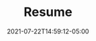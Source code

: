 ---
title: "Resume"
date: 2021-07-22T14:59:12-05:00
description: Mi super resume
type: resume
enableToc: false
header:
  image: 
    src: images/whoami/avatar.jpg
    height: 200
    alt: Yo mero
  infos:
    name: Carlos Mendoza
    email: cmendozag@outlook.com
    phone: 
    website: 
    addr: Jalisco, México
items:
  - title: Software Engineer Lead
    sections:
      - title: 3 Pillar Global
        subtitle: 
        startDate: 2018-11-26
        endDateText: actual
        endDate: 
        contents: | 
          He participado en varios proyectos, algunas veces como Dev Lead, otras veces solo como developer. En estos proyectos he usado principalmente .Net Core desarrollando APIs REST para el back-end, y que son hosteadas en la nube Azure, también suelo trabajar en el front-end usando frameworks como AngularJS y Angular, y bibliotecas como ReactJS.

  - title: Principal Software Engineer
    sections:
      - title: Herbalife Nutrition
        subtitle: 
        startDate: 2014-05-16
        endDateText: 
        endDate: 2018-11-23
        contents: | 
          Trabajé en el desarrollo de una plataforma de e-commerce que funcionaba como un SaaS, trabajando al principio con servicios WCF y ASP.Net Web Forms para la interfáz de usuario, todo esto trabajando en la nube de Azure.
          Después de un par de años esta plataforma se migró a .Net Core, APIs REST y MVC.

  - title: Senior Software Engineer
    sections:
      - title: Global HITSS
        subtitle: 
        startDate: 2013-11-11
        endDateText: 
        endDate: 2014-05-13
        contents: | 
          Trabajé en el desarrollo de una plataforma de e-commerce que funcionaba como un SaaS (si, la misma de arriba 😅)

  - title: .Net Developer
    sections:
      - title: Siemens Services
        subtitle: 
        startDate: 2010-10-04
        endDateText: 
        endDate: 2013-11-09
        contents: | 
          Trabajé en una plataforma de reportes que mostraba reportes y gráficas de una fuente de datos generada por lineas de producción en una fabrica de tubos de acero.
          Esta plataforma fue desarrollada con WCF y ASP.Net MVC y para la interfaz de usuario se usó jQuery y jQuery UI.

  - title: Software Developer
    sections:
      - title: ManPower Industrial
        subtitle: 
        startDate: 2009-01-10
        endDateText: 
        endDate: 2010-09-24
        contents: | 
          Desarrollé y di mantenimiento a un ERP desarrollado con Natural-Adabas.
          Desarrollé aplicaciones Windows Forms con C#, también trabajé con aplicaciones VB6 y VBA.
---